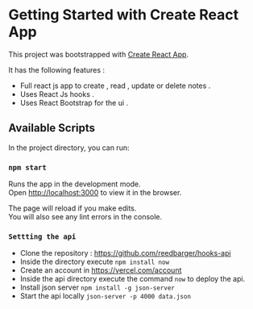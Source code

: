 # Getting Started with Create React App

This project was bootstrapped with [Create React App](https://github.com/facebook/create-react-app).

It has the following features :

* Full react js app to create , read , update or delete notes .
* Uses React Js hooks .
* Uses React Bootstrap for the ui .

## Available Scripts

In the project directory, you can run:

### `npm start`

Runs the app in the development mode.\
Open [http://localhost:3000](http://localhost:3000) to view it in the browser.

The page will reload if you make edits.\
You will also see any lint errors in the console.

### `Settting the api`

* Clone the repository : https://github.com/reedbarger/hooks-api
* Inside the directory execute `npm install now`
* Create an account in https://vercel.com/account
* Inside the api directory execute the command `now` to deploy the api.
* Install json server `npm install -g json-server`
* Start the api locally `json-server -p 4000 data.json`
